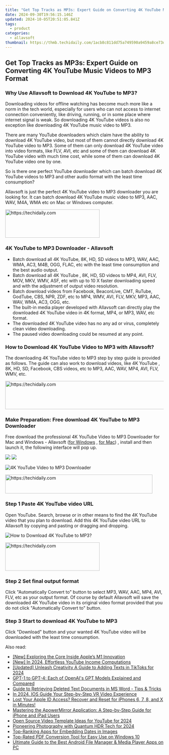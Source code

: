 ```yaml
---
title: "Get Top Tracks as MP3s: Expert Guide on Converting 4K YouTube Music Videos to MP3 Format"
date: 2024-09-30T19:56:15.146Z
updated: 2024-10-05T20:51:05.841Z
tags:
  - product
categories:
  - allavsoft
thumbnail: https://thmb.techidaily.com/1acb8c811dd75a749590a9459a8ce73dd17ec95c9b2687aeea798f4dbe27d8a4.jpg
---
```


## Get Top Tracks as MP3s: Expert Guide on Converting 4K YouTube Music Videos to MP3 Format

### Why Use Allavsoft to Download 4K YouTube to MP3?

Downloading videos for offline watching has become much more like a norm in the tech world, especially for users who can not access to internet connection conveniently, like driving, running, or in some place where internet signal is weak. So downloading 4K YouTube videos is also no exception like downloading 4K YouTube music video to MP3.

There are many YouTube downloaders which claim have the ability to download 4K YouTube video, but most of them cannot directly download 4K YouTube video to MP3\. Some of them can only download 4K YouTube video into video formats, like FLV, AVI, etc and some of them can download 4K YouTube video with much time cost, while some of them can download 4K YouTube video one by one.

So is there one perfect YouTube downloader which can batch download 4K YouTube videos to MP3 and other audio format with the least time consumption?

Allavsoft is just the perfect 4K YouTube video to MP3 downloader you are looking for. It can batch download 4K YouTube music video to MP3, AAC, WAV, M4A, WMA etc on Mac or Windows computer.

<!-- affiliate ads begin -->
<a href="https://aligracehair.sjv.io/c/5597632/1896527/19272" target="_top" id="1896527">
  <img src="//a.impactradius-go.com/display-ad/19272-1896527" border="0" alt="https://techidaily.com" width="300" height="90"/>
</a>
<img height="0" width="0" src="https://aligracehair.sjv.io/i/5597632/1896527/19272" style="position:absolute;visibility:hidden;" border="0" />
<!-- affiliate ads end -->

### 4K YouTube to MP3 Downloader - Allavsoft

* Batch download all 4K YouTube, 8K, HD, SD videos to MP3, WAV, AAC, WMA, AC3, M4B, OGG, FLAC, etc with the least time consumption and the best audio output.
* Batch download all 4K YouTube , 8K, HD, SD videos to MP4, AVI, FLV, MOV, MKV, WMV, ASF, etc with up to 10 X faster downloading speed and with the adjustment of output video resolution.
* Batch download videos from Facebook, BeaconLive, CMT, RuTube, GodTube, CBS, NPR, ZDF, etc to MP4, WMV, AVI, FLV, MKV, MP3, AAC, WAV, WMA, AC3, OGG, etc.
* The built-in media player developed with Allavsoft can directly play the downloaded 4K YouTube video in 4K format, MP4, or MP3, WAV, etc format.
* The downloaded 4K YouTube video has no any ad or virus, completely clean video downloading.
* The paused video downloading could be resumed at any point.

### How to Download 4K YouTube Video to MP3 with Allavsoft?

The downloading 4K YouTube video to MP3 step by step guide is provided as follows. The guide can also work to download videos, like 4K YouTube , 8K, HD, SD, Facebook, CBS videos, etc to MP3, AAC, WAV, MP4, AVI, FLV, WMV, etc.

<!-- affiliate ads begin -->
<a href="https://appsumo.8odi.net/c/5597632/2105867/7443" target="_top" id="2105867">
  <img src="//a.impactradius-go.com/display-ad/7443-2105867" border="0" alt="https://techidaily.com" width="728" height="90"/>
</a>
<img height="0" width="0" src="https://appsumo.8odi.net/i/5597632/2105867/7443" style="position:absolute;visibility:hidden;" border="0" />
<!-- affiliate ads end -->

### Make Preparation: Free download 4K YouTube to MP3 Downloader

Free download the professional 4K YouTube Video to MP3 Downloader for Mac and Windows - Allavsoft ([for Windows](https://tools.techidaily.com/allavsoft/products/) , [for Mac](https://tools.techidaily.com/allavsoft/products/)) , install and then launch it, the following interface will pop up.

[![](https://www.allavsoft.com/how-to/../images/how-to/free-download-win.jpg)](https://tools.techidaily.com/allavsoft/products/) [![](https://www.allavsoft.com/how-to/../images/how-to/free-download-mac.jpg)](https://tools.techidaily.com/allavsoft/products/)

![4K YouTube Video to MP3 Downloader](https://www.allavsoft.com/how-to/../images/allavsoft/screen-shot-600.jpg)

<!-- affiliate ads begin -->
<a href="https://aligracehair.sjv.io/c/5597632/2135374/19272" target="_top" id="2135374">
  <img src="//a.impactradius-go.com/display-ad/19272-2135374" border="0" alt="https://techidaily.com" width="468" height="60"/>
</a>
<img height="0" width="0" src="https://aligracehair.sjv.io/i/5597632/2135374/19272" style="position:absolute;visibility:hidden;" border="0" />
<!-- affiliate ads end -->

### Step 1 Paste 4K YouTube video URL

Open YouTube. Search, browse or in other means to find the 4K YouTube video that you plan to download. Add this 4K YouTube video URL to Allavsoft by copying and pasting or dragging and dropping.

![How to Download 4K YouTube to MP3?](https://www.allavsoft.com/how-to/../images/how-to/download-rtmp-video/download-rtmp-video.jpg)

<!-- affiliate ads begin -->
<a href="https://laganoo.pxf.io/c/5597632/1528685/16446" target="_top" id="1528685">
  <img src="//a.impactradius-go.com/display-ad/16446-1528685" border="0" alt="https://techidaily.com" width="300" height="90"/>
</a>
<img height="0" width="0" src="https://laganoo.pxf.io/i/5597632/1528685/16446" style="position:absolute;visibility:hidden;" border="0" />
<!-- affiliate ads end -->

### Step 2 Set final output format

Click "Automatically Convert to" button to select MP3, WAV, AAC, MP4, AVI, FLV, etc as your output format. Of course by default Allavsoft will save the downloaded 4K YouTube video in its original video format provided that you do not click "Automatically Convert to" button.

### Step 3 Start to download 4K YouTube to MP3

Click "Download" button and your wanted 4K YouTube video will be downloaded with the least time consumption.

<ins class="adsbygoogle"
     style="display:block"
     data-ad-format="autorelaxed"
     data-ad-client="ca-pub-7571918770474297"
     data-ad-slot="1223367746"></ins>

<ins class="adsbygoogle"
     style="display:block"
     data-ad-client="ca-pub-7571918770474297"
     data-ad-slot="8358498916"
     data-ad-format="auto"
     data-full-width-responsive="true"></ins>

<span class="atpl-alsoreadstyle">Also read:</span>
<div><ul>
<li><a href="https://some-knowledge.techidaily.com/new-exploring-the-core-inside-apples-m1-innovation/"><u>[New] Exploring the Core Inside Apple’s M1 Innovation</u></a></li>
<li><a href="https://facebook-video-share.techidaily.com/new-in-2024-effortless-youtube-income-computations/"><u>[New] In 2024, Effortless YouTube Income Computations</u></a></li>
<li><a href="https://tiktok-videos.techidaily.com/updated-unleash-creativity-a-guide-to-adding-texts-in-tiktoks-for-2024/"><u>[Updated] Unleash Creativity A Guide to Adding Texts in TikToks for 2024</u></a></li>
<li><a href="https://tech-revival.techidaily.com/gpt-1-to-gpt-4-each-of-openais-gpt-models-explained-and-compared/"><u>GPT-1 to GPT-4: Each of OpenAI's GPT Models Explained and Compared</u></a></li>
<li><a href="https://discover-cheats.techidaily.com/guide-to-retrieving-deleted-text-documents-in-ms-word-tips-and-tricks/"><u>Guide to Retrieving Deleted Text Documents in MS Word - Tips & Tricks</u></a></li>
<li><a href="https://fox-access.techidaily.com/in-2024-ios-guide-your-step-by-step-vr-video-experience/"><u>In 2024, IOS Guide Your Step-by-Step VR Video Experience</u></a></li>
<li><a href="https://discover-cheats.techidaily.com/lost-your-apple-id-access-recover-and-reset-for-iphones-6-7-8-and-x-in-minutes/"><u>Lost Your Apple ID Access? Recover and Reset for iPhones 6, 7, 8, and X in Minutes!</u></a></li>
<li><a href="https://discover-cheats.techidaily.com/mastering-the-apowermirror-application-a-step-by-step-guide-for-iphone-and-ipad-users/"><u>Mastering the ApowerMirror Application: A Step-by-Step Guide for iPhone and iPad Users</u></a></li>
<li><a href="https://facebook-video-footage.techidaily.com/open-source-video-template-ideas-for-youtube-for-2024/"><u>Open Source Video Template Ideas for YouTube for 2024</u></a></li>
<li><a href="https://extra-skills.techidaily.com/pioneering-photography-with-quantum-hdr-tech-for-2024/"><u>Pioneering Photography with Quantum HDR Tech for 2024</u></a></li>
<li><a href="https://discover-cheats.techidaily.com/top-ranking-apps-for-embedding-dates-in-images/"><u>Top-Ranking Apps for Embedding Dates in Images</u></a></li>
<li><a href="https://discover-cheats.techidaily.com/top-rated-pdf-conversion-tool-for-easy-use-on-windows-10/"><u>Top-Rated PDF Conversion Tool for Easy Use on Windows 10</u></a></li>
<li><a href="https://discover-cheats.techidaily.com/ultimate-guide-to-the-best-android-file-manager-and-media-player-apps-on-pc/"><u>Ultimate Guide to the Best Android File Manager & Media Player Apps on PC</u></a></li>
</ul></div>


